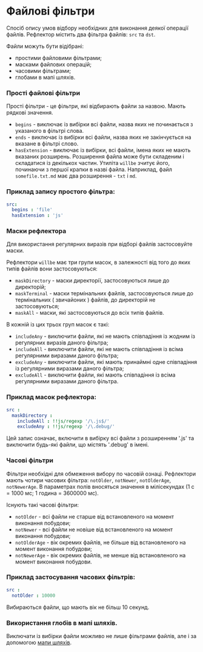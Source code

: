 # Файлові фільтри

Спосіб опису умов відбору необхідних для виконання деякої операції файлів. Рефлектор містить два фільтра файлів: <code>src</code> та <code>dst</code>.

Файли можуть бути відібрані:
- простими файловими фільтрами;
- масками файлових операцій;
- часовими фільтрами;
- глобами в мапі шляхів.

### Прості файлові фільтри

Прості фільтри - це фільтри, які відбирають файли за назвою. Мають рядкові значення.

- `begins` - виключає із вибірки всі файли, назва яких не починається з указаного в фільтрі слова.
- `ends` - виключає із вибірки всі файли, назва яких не закінчується на вказане в фільтрі слово.
- `hasExtension` - виключає із вибірки, всі файли, імена яких не мають вказаних розширень. Розширення файла може бути складеним і складатися із декількох частин. Утиліта `willbe` зчитує його, починаючи з першої крапки в назві файла. Наприклад, файл `somefile.txt.md` має два розширення - `txt` i `md`.

### Приклад запису простого фільтра:

```yaml
src:
  begins : 'file'
  hasExtension : 'js'

```

### Маски рефлектора

Для використання регулярних виразів при відборі файлів застосовуйте маски.

Рефлектори `willbe` має три групи масок, в залежності від того до яких типів файлів вони застосовуються:
- `maskDirectory` - маски директорії, застосовуються лише до директорій;  
- `maskTerminal` - маски термінальних файлів, застосовуються лише до термінальних ( звичайоних ) файлів, до директорій не застосовуються;
- `maskAll` - маски, які застосовуються до всіх типів файлів.

В кожній із цих трьох груп масок є такі:
- `includeAny` - виключити файли, які не мають співпадіння із жодним із регулярних виразів даного фільтра;
- `includeAll` - виключити файли, які не мають співпадіння із всіма регулярними виразами даного фільтра;
- `excludeAny` - виключити файли, які мають принаймні одне співпадіння із регулярними виразами даного фільтра;  
- `excludeAll` - виключити файли, які мають співпадіння із всіма регулярними виразами даного фільтра.

### Приклад масок рефлектора:

```yaml
src :
  maskDirectory :
    includeAll : !!js/regexp '/\.js$/'  
    excludeAny : !!js/regexp '/\.debug/'  

```

Цей запис означає, включити в вибірку всі файли з розширенням '.js' та виключити будь-які файли, що містять '.debug' в імені.

### Часові фільтри  

Фільтри необхідні для обмеження вибору по часовій ознаці. Рефлектори мають чотири часових фільтра: `notOlder`, `notNewer`, `notOlderAge`, `notNewerAge`. В параметрах полів вносяться значення в мілісекундах (1 с = 1000 мс; 1 година = 3600000 мс).

Існують такі часові фільтри:
- `notOlder` - всі файли не старше від встановленого на момент виконання побудови;  
- `notNewer` - всі файли не новіше від встановленого на момент виконання побудови;
- `notOlderAge` - вік окремих файлів, не більше від встановленого на момент виконання побудови;  
- `notNewerAge` - вік окремих файлів, не менше від встановленого на момент виконання побудови.

### Приклад застосування часових фільтрів:

```yaml
src :
  notOlder : 10000
```

Вибираються файли, що мають вік не більш 10 секунд.

### Використання глобів в мапі шляхів.

Виключати із вибірки файли можливо не лише фільтрами файлів, але і за допомогою [мапи шляхів](<./Reflectors.md#>).

